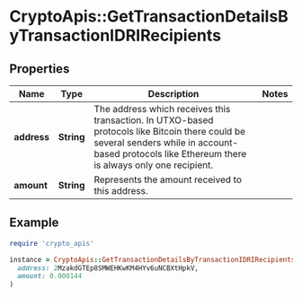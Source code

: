 # CryptoApis::GetTransactionDetailsByTransactionIDRIRecipients

## Properties

| Name | Type | Description | Notes |
| ---- | ---- | ----------- | ----- |
| **address** | **String** | The address which receives this transaction. In UTXO-based protocols like Bitcoin there could be several senders while in account-based protocols like Ethereum there is always only one recipient. |  |
| **amount** | **String** | Represents the amount received to this address. |  |

## Example

```ruby
require 'crypto_apis'

instance = CryptoApis::GetTransactionDetailsByTransactionIDRIRecipients.new(
  address: 2MzakdGTEp8SMWEHKwKM4HYv6uNCBXtHpkV,
  amount: 0.000144
)
```

